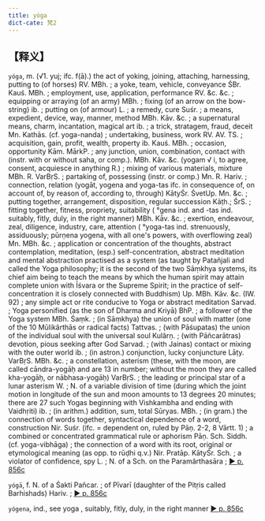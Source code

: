 ```yaml
---
title: yóga
dict-cate: 梵2
---
```

## 【释义】
`yóga`, m. (√1. yuj; ifc. f(ā).) the act of yoking, joining, attaching, harnessing, putting to (of horses) RV. MBh. ; a yoke, team, vehicle, conveyance ŚBr. Kauś. MBh. ; employment, use, application, performance RV. &c. &c. ; equipping or arraying (of an army) MBh. ; fixing (of an arrow on the bow-string) ib. ; putting on (of armour) L. ; a remedy, cure Suśr. ; a means, expedient, device, way, manner, method MBh. Kāv. &c. ; a supernatural means, charm, incantation, magical art ib. ; a trick, stratagem, fraud, deceit Mn. Kathās. (cf. yoga-nanda) ; undertaking, business, work RV. AV. TS. ; acquisition, gain, profit, wealth, property ib. Kauś. MBh. ; occasion, opportunity Kām. MārkP. ; any junction, union, combination, contact with (instr. with or without saha, or comp.). MBh. Kāv. &c. (yogam √ i, to agree, consent, acquiesce in anything R.) ; mixing of various materials, mixture MBh. R. VarBṛS. ; partaking of, possessing (instr. or comp.) Mn. R. Hariv. ; connection, relation (yogāt, yogena and yoga-tas ifc. in consequence of, on account of, by reason of, according to, through) KātyŚr. ŚvetUp. Mn. &c. ; putting together, arrangement, disposition, regular succession Kāṭh.; ŚrS. ; fitting together, fitness, propriety, suitability ( °gena ind. and -tas ind. suitably, fitly, duly, in the right manner) MBh. Kāv. &c. ; exertion, endeavour, zeal, diligence, industry, care, attention ( °yoga-tas ind. strenuously, assiduously; pūrṇena yogena, with all one's powers, with overflowing zeal) Mn. MBh. &c. ; application or concentration of the thoughts, abstract contemplation, meditation, (esp.) self-concentration, abstract meditation and mental abstraction practised as a system (as taught by Patañjali and called the Yoga philosophy; it is the second of the two Sāṃkhya systems, its chief aim being to teach the means by which the human spirit may attain complete union with Īśvara or the Supreme Spirit; in the practice of self-concentration it is closely connected with Buddhism) Up. MBh. Kāv. &c. (IW. 92) ; any simple act or rite conducive to Yoga or abstract meditation Sarvad. ; Yoga personified (as the son of Dharma and Kriyā) BhP. ; a follower of the Yoga system MBh. Śaṃk. ; (in Sāṃkhya) the union of soul with matter (one of the 10 Mūlikârthās or radical facts) Tattvas. ; (with Pāśupatas) the union of the individual soul with the universal soul Kulârṇ. ; (with Pāñcarātras) devotion, pious seeking after God Sarvad. ; (with Jainas) contact or mixing with the outer world ib. ; (in astron.) conjunction, lucky conjuncture Lāṭy. VarBṛS. MBh. &c. ; a constellation, asterism (these, with the moon, are called cāndra-yogāḥ and are 13 in number; without the moon they are called kha-yogāḥ, or nābhasa-yogāḥ) VarBṛS. ; the leading or principal star of a lunar asterism W. ; N. of a variable division of time (during which the joint motion in longitude of the sun and moon amounts to 13 degrees 20 minutes; there are 27 such Yogas beginning with Vishkambha and ending with Vaidhṛiti) ib. ; (in arithm.) addition, sum, total Sūryas. MBh. ; (in gram.) the connection of words together, syntactical dependence of a word, construction Nir. Suśr. (ifc. = dependent on, ruled by Pāṇ. 2-2, 8 Vārtt. 1) ; a combined or concentrated grammatical rule or aphorism Pāṇ. Sch. Siddh. (cf. yoga-vibhāga) ; the connection of a word with its root, original or etymological meaning (as opp. to rūḍhi q.v.) Nir. Pratāp. KātyŚr. Sch. ; a violator of confidence, spy L. ; N. of a Sch. on the Paramârthasāra ; [► p. 856c](http://fanfoyan.com/pdfjs/show-mw.html?cur=0856&max=1333&len=4&path=/mw/)

`yógā`, f. N. of a Śakti Pañcar. ; of Pīvarī (daughter of the Pitṛis called Barhishads) Hariv. ; [► p. 856c](http://fanfoyan.com/pdfjs/show-mw.html?cur=0856&max=1333&len=4&path=/mw/)

`yógena`, ind., see yoga , suitably, fitly, duly, in the right manner [► p. 856c](http://fanfoyan.com/pdfjs/show-mw.html?cur=0856&max=1333&len=4&path=/mw/)
